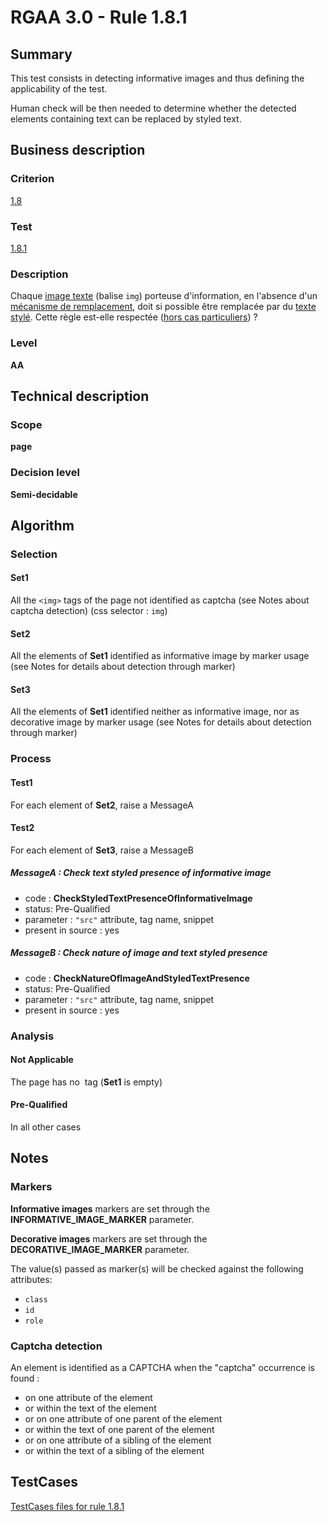 # RGAA 3.0 -  Rule 1.8.1

## Summary

This test consists in detecting informative images and thus defining the applicability of the test.

Human check will be then needed to determine whether the detected elements containing text can be replaced by styled text.

## Business description

### Criterion

[1.8](http://disic.github.io/rgaa_referentiel_en/RGAA3.0_Criteria_English_version_v1.html#crit-1-8)

### Test

[1.8.1](http://disic.github.io/rgaa_referentiel_en/RGAA3.0_Criteria_English_version_v1.html#test-1-8-1)

### Description

Chaque <a href="http://references.modernisation.gouv.fr/referentiel-technique-0#mImgText">image texte</a> (balise `img`) porteuse d'information, en l'absence d'un <a href="http://references.modernisation.gouv.fr/referentiel-technique-0#mMecaRempl">m&eacute;canisme de remplacement</a>, doit si possible &ecirc;tre remplac&eacute;e par du <a href="http://references.modernisation.gouv.fr/referentiel-technique-0#mTexteStyle">texte styl&eacute;</a>. Cette r&egrave;gle est-elle respect&eacute;e (<a href="http://references.modernisation.gouv.fr/referentiel-technique-0#cpCrit1-8" title="Cas particuliers pour le crit&egrave;re 1.8">hors cas particuliers</a>) ?

### Level

**AA**

## Technical description

### Scope

**page**

### Decision level

**Semi-decidable**

## Algorithm

### Selection

#### Set1

All the `<img>` tags of the page not identified as captcha (see Notes about captcha detection)  (css selector : `img`)

#### Set2

All the elements of **Set1** identified as informative image by marker usage (see Notes for details about detection through marker)

#### Set3

All the elements of **Set1** identified neither as informative image, nor as decorative image by marker usage (see Notes for details about detection through marker)

### Process

#### Test1

For each element of **Set2**, raise a MessageA

#### Test2

For each element of **Set3**, raise a MessageB

##### MessageA : Check text styled presence of informative image

-    code : **CheckStyledTextPresenceOfInformativeImage** 
-    status: Pre-Qualified
-    parameter : `"src"` attribute, tag name, snippet
-    present in source : yes

##### MessageB : Check nature of image and text styled presence

-    code : **CheckNatureOfImageAndStyledTextPresence** 
-    status: Pre-Qualified
-    parameter : `"src"` attribute, tag name, snippet
-    present in source : yes

### Analysis

#### Not Applicable 

The page has no <img> tag (**Set1** is empty)

#### Pre-Qualified

In all other cases

## Notes

### Markers 

**Informative images** markers are set through the **INFORMATIVE_IMAGE_MARKER** parameter.

**Decorative images** markers are set through the **DECORATIVE_IMAGE_MARKER** parameter.

The value(s) passed as marker(s) will be checked against the following attributes:

- `class`
- `id`
- `role`

### Captcha detection

An element is identified as a CAPTCHA when the "captcha" occurrence is found :

- on one attribute of the element
- or within the text of the element
- or on one attribute of one parent of the element
- or within the text of one parent of the element
- or on one attribute of a sibling of the element
- or within the text of a sibling of the element



##  TestCases 

[TestCases files for rule 1.8.1](https://github.com/Asqatasun/Asqatasun/tree/master/rules/rules-rgaa3.0/src/test/resources/testcases/rgaa30/Rgaa30Rule010801/) 


